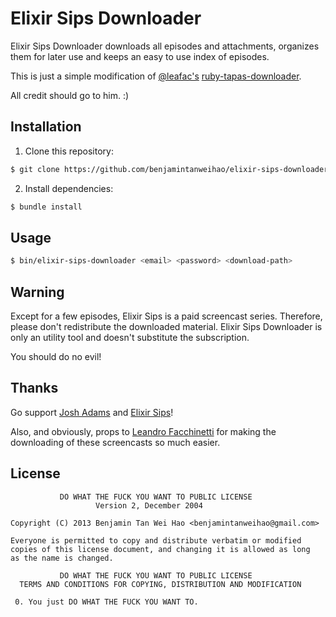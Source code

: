 Elixir Sips Downloader
======================

Elixir Sips Downloader downloads all episodes and attachments, 
organizes them for later use and keeps an easy to use index of episodes.

This is just a simple modification of [@leafac's](https://github.com/leafac) [ruby-tapas-downloader](https://github.com/leafac/ruby-tapas-downloader). 

All credit should go to him. :)

Installation
------------

1. Clone this repository:

  ```bash
  $ git clone https://github.com/benjamintanweihao/elixir-sips-downloader.git
  ```

2. Install dependencies:

  ```bash
  $ bundle install
  ```

Usage
-----

```bash
$ bin/elixir-sips-downloader <email> <password> <download-path>
```

Warning
-------

Except for a few episodes, Elixir Sips is a paid screencast series. Therefore, please
don't redistribute the downloaded material. Elixir Sips Downloader is
only an utility tool and doesn't substitute the subscription.

You should do no evil!

Thanks
------

Go support [Josh Adams](https://plus.google.com/104164786189701557366?rel=author) and [Elixir Sips](http://elixirsips.com/)! 

Also, and obviously, props to [Leandro Facchinetti](https://github.com/leafac) for making the downloading of these
screencasts so much easier.

License
-------

               DO WHAT THE FUCK YOU WANT TO PUBLIC LICENSE
                       Version 2, December 2004

    Copyright (C) 2013 Benjamin Tan Wei Hao <benjamintanweihao@gmail.com>

    Everyone is permitted to copy and distribute verbatim or modified
    copies of this license document, and changing it is allowed as long
    as the name is changed.

               DO WHAT THE FUCK YOU WANT TO PUBLIC LICENSE
      TERMS AND CONDITIONS FOR COPYING, DISTRIBUTION AND MODIFICATION

     0. You just DO WHAT THE FUCK YOU WANT TO.
